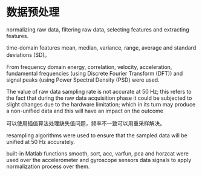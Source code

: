 # 数据预处理

normalizing raw data, filtering
raw data, selecting features and extracting features.




time-domain features
mean, median, variance, range, average and standard deviations (SD)。


From frequency domain
energy, correlation, velocity, acceleration, fundamental frequencies
(using Discrete Fourier Transform (DFT)) and signal peaks (using
Power Spectral Density (PSD) were used.



The value of raw data sampling rate is not accurate at 50 Hz; this
refers to the fact that during the raw data acquisition phase it could be
subjected to slight changes due to the hardware limitation; which in
its turn may produce a non-unified data and this will have an impact
on the outcome

可以使用插值算法处理缺失值问题，频率不一致可以用重采样解决。


resampling
algorithms were used to ensure that the sampled data will be unified at
50 Hz accurately.


built-in Matlab functions smooth, sort,
acc, varfun, pca and horzcat were used over the accelerometer and
gyroscope sensors data signals to apply normalization process over
them.
